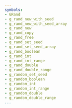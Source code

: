 ```yaml
---
symbols:
- GRand
- g_rand_new_with_seed
- g_rand_new_with_seed_array
- g_rand_new
- g_rand_copy
- g_rand_free
- g_rand_set_seed
- g_rand_set_seed_array
- g_rand_boolean
- g_rand_int
- g_rand_int_range
- g_rand_double
- g_rand_double_range
- g_random_set_seed
- g_random_boolean
- g_random_int
- g_random_int_range
- g_random_double
- g_random_double_range
...
```


